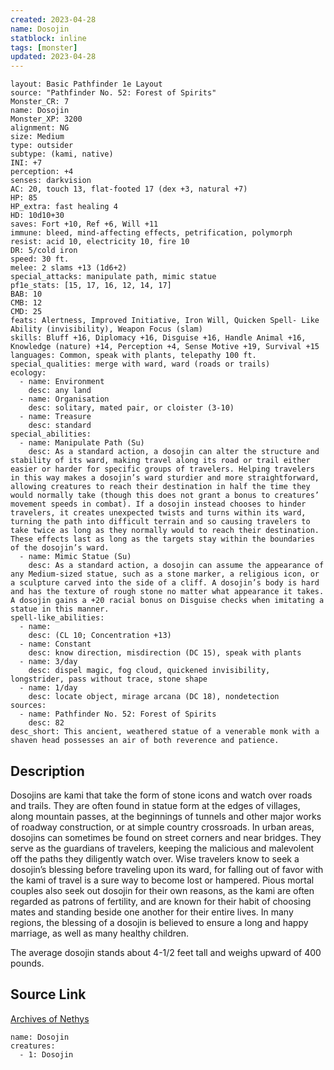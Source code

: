 ```yaml
---
created: 2023-04-28
name: Dosojin
statblock: inline
tags: [monster]
updated: 2023-04-28
---
```

```statblock
layout: Basic Pathfinder 1e Layout
source: "Pathfinder No. 52: Forest of Spirits"
Monster_CR: 7
name: Dosojin
Monster_XP: 3200
alignment: NG
size: Medium
type: outsider
subtype: (kami, native)
INI: +7
perception: +4
senses: darkvision
AC: 20, touch 13, flat-footed 17 (dex +3, natural +7)
HP: 85
HP_extra: fast healing 4
HD: 10d10+30
saves: Fort +10, Ref +6, Will +11
immune: bleed, mind-affecting effects, petrification, polymorph
resist: acid 10, electricity 10, fire 10
DR: 5/cold iron
speed: 30 ft.
melee: 2 slams +13 (1d6+2)
special_attacks: manipulate path, mimic statue
pf1e_stats: [15, 17, 16, 12, 14, 17]
BAB: 10
CMB: 12
CMD: 25
feats: Alertness, Improved Initiative, Iron Will, Quicken Spell- Like Ability (invisibility), Weapon Focus (slam)
skills: Bluff +16, Diplomacy +16, Disguise +16, Handle Animal +16, Knowledge (nature) +14, Perception +4, Sense Motive +19, Survival +15
languages: Common, speak with plants, telepathy 100 ft.
special_qualities: merge with ward, ward (roads or trails)
ecology:
  - name: Environment
    desc: any land
  - name: Organisation
    desc: solitary, mated pair, or cloister (3-10)
  - name: Treasure
    desc: standard
special_abilities:
  - name: Manipulate Path (Su)
    desc: As a standard action, a dosojin can alter the structure and stability of its ward, making travel along its road or trail either easier or harder for specific groups of travelers. Helping travelers in this way makes a dosojin’s ward sturdier and more straightforward, allowing creatures to reach their destination in half the time they would normally take (though this does not grant a bonus to creatures’ movement speeds in combat). If a dosojin instead chooses to hinder travelers, it creates unexpected twists and turns within its ward, turning the path into difficult terrain and so causing travelers to take twice as long as they normally would to reach their destination. These effects last as long as the targets stay within the boundaries of the dosojin’s ward.
  - name: Mimic Statue (Su)
    desc: As a standard action, a dosojin can assume the appearance of any Medium-sized statue, such as a stone marker, a religious icon, or a sculpture carved into the side of a cliff. A dosojin’s body is hard and has the texture of rough stone no matter what appearance it takes. A dosojin gains a +20 racial bonus on Disguise checks when imitating a statue in this manner.
spell-like_abilities:
  - name:
    desc: (CL 10; Concentration +13)
  - name: Constant
    desc: know direction, misdirection (DC 15), speak with plants
  - name: 3/day
    desc: dispel magic, fog cloud, quickened invisibility, longstrider, pass without trace, stone shape
  - name: 1/day
    desc: locate object, mirage arcana (DC 18), nondetection
sources:
  - name: Pathfinder No. 52: Forest of Spirits
    desc: 82
desc_short: This ancient, weathered statue of a venerable monk with a shaven head possesses an air of both reverence and patience.
```
## Description
Dosojins are kami that take the form of stone icons and watch over roads and trails. They are often found in statue form at the edges of villages, along mountain passes, at the beginnings of tunnels and other major works of roadway construction, or at simple country crossroads. In urban areas, dosojins can sometimes be found on street corners and near bridges. They serve as the guardians of travelers, keeping the malicious and malevolent off the paths they diligently watch over. Wise travelers know to seek a dosojin’s blessing before traveling upon its ward, for falling out of favor with the kami of travel is a sure way to become lost or hampered. Pious mortal couples also seek out dosojin for their own reasons, as the kami are often regarded as patrons of fertility, and are known for their habit of choosing mates and standing beside one another for their entire lives. In many regions, the blessing of a dosojin is believed to ensure a long and happy marriage, as well as many healthy children.

The average dosojin stands about 4-1/2 feet tall and weighs upward of 400 pounds.
## Source Link
[Archives of Nethys](https://aonprd.com/MonsterDisplay.aspx?ItemName=Dosojin)
```encounter-table
name: Dosojin
creatures:
  - 1: Dosojin
```
